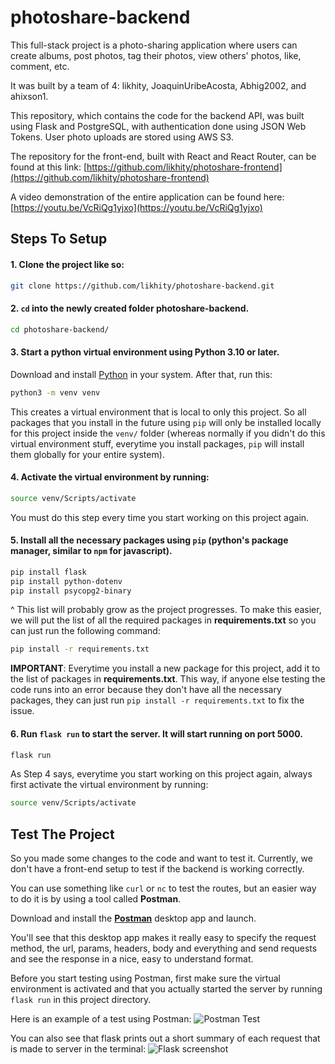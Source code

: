 # photoshare-backend

This full-stack project is a photo-sharing application where users can create albums, post photos, tag their photos, view others' photos, like, comment, etc.

It was built by a team of 4: likhity, JoaquinUribeAcosta, Abhig2002, and ahixson1.

This repository, which contains the code for the backend API, was built using Flask and PostgreSQL, with authentication done using JSON Web Tokens. User photo uploads are stored using AWS S3.

The repository for the front-end, built with React and React Router, can be found at this link:
[https://github.com/likhity/photoshare-frontend](https://github.com/likhity/photoshare-frontend)

A video demonstration of the entire application can be found here:
[https://youtu.be/VcRiQg1yjxo](https://youtu.be/VcRiQg1yjxo)

## Steps To Setup
#### 1. Clone the project like so:
  ```bash
  git clone https://github.com/likhity/photoshare-backend.git
  ```

#### 2. `cd` into the newly created folder **photoshare-backend**.
  ```bash
  cd photoshare-backend/
  ```

#### 3. Start a python virtual environment using Python 3.10 or later.
  Download and install [Python](https://www.python.org/) in your system. After that, run this:
  ```bash
  python3 -m venv venv
  ```
  This creates a virtual environment that is local to only this project. So all packages that you install in the future using `pip` will only be installed locally for this project inside the `venv/` folder (whereas normally if you didn't do this virtual environment stuff, everytime you install packages, `pip` will install them globally for your entire system).

#### 4. Activate the virtual environment by running:
  ```bash
  source venv/Scripts/activate
  ```
  You must do this step every time you start working on this project again.
  
#### 5. Install all the necessary packages using `pip` (python's package manager, similar to `npm` for javascript).
  ```bash
  pip install flask
  pip install python-dotenv
  pip install psycopg2-binary
  ```
^ This list will probably grow as the project progresses. To make this easier, we will put the list of all the required packages in **requirements.txt** so you can just run the following command:
```bash
pip install -r requirements.txt
```
**IMPORTANT**: Everytime you install a new package for this project, add it to the list of packages in **requirements.txt**. This way, if anyone else testing the code runs into an error because they don't have all the necessary packages, they can just run `pip install -r requirements.txt` to fix the issue.

#### 6. Run `flask run` to start the server. It will start running on port 5000.
  ```bash
  flask run
  ```

As Step 4 says, everytime you start working on this project again, always first activate the virtual environment by running:
```bash
source venv/Scripts/activate
```

## Test The Project
So you made some changes to the code and want to test it. Currently, we don't have a front-end setup to test if the backend is working correctly.

You can use something like `curl` or `nc` to test the routes, but an easier way to do it is by using a tool called **Postman**.

Download and install the [**Postman**](https://www.postman.com/downloads/) desktop app and launch.

You'll see that this desktop app makes it really easy to specify the request method, the url, params, headers, body and everything and send requests and see the response in a nice, easy to understand format.

Before you start testing using Postman, first make sure the virtual environment is activated and that you actually started the server by running `flask run` in this project directory.

Here is an example of a test using Postman:
![Postman Test](https://i.imgur.com/TgcWx89.png)

You can also see that flask prints out a short summary of each request that is made to server in the terminal:
![Flask screenshot](https://i.imgur.com/Pw0cHcr.png)